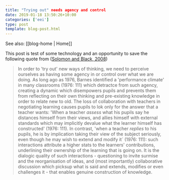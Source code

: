 ```yaml
---
title: "Trying out" needs agency and control
date: 2019-01-18 13:50:26+10:00
categories: ['eei']
type: post
template: blog-post.html
---
```


See also: [[blog-home | Home]]

This post is test of some technology and an opportunity to save the following quote from ([Solomon and Black, 2008](https://books.google.com.au/books?hl=en&lr=&id=9V34t8ir3yIC&oi=fnd&pg=PA73&ots=8Hj8hPG507&sig=cgIFQU_s67DXuMe411RSfsYFJVs#v=onepage&q&f=false))

> In order to 'try out' new ways of thinking, we need to perceive ourselves as having some agency in or control over what we are doing. As long ago as 1976, Barnes identified a 'performance climate' in many classrooms (1976: 111) which detractce from such agency, creating a dynamic which disempowers pupils and prevents them from reflecting on their own thinking and pre-existing knowledge in order to relate new to old. The loss of collaboration with teachers in negotiating learning causes pupils to lok only for the answer that a teacher wants: 'When a teacher _assess_ what his pupils say he distances himself from their views, and allies himself with external standards which may implicitly devalue what the learner himself has constructed' (1976: 111). In contrast, 'when a teacher _replies_ to his pupils, he is by implication taking their view of the subject seriously, even though he may wish to extend and modify it\` (1976: 111): such interactions attribute a higher stats to the learners' contributions, underlining their ownership of the learning that is going on. It is the dialogic quality of such interactions - questioning to invite surmise and the reorganisation of ideas, and (most importantly) collaborative discussion which picksup what is said and extends, modifies or even challenges it - that enables genuine construction of knowledge.